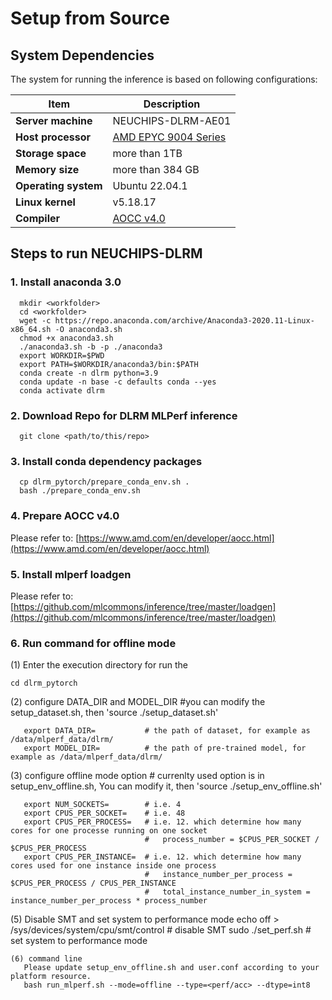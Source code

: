 # Setup from Source

<!-- ## System requirements -->
<!-- ### 1. HW requirements
| HW  |      Configuration      |
| --  | ----------------------- |
| CPU | SPR-6 @ 2 sockets/Node  |
| DDR | 512G/socket @ 3200 MT/s |
| SSD | 1 SSD/Node @ >= 1T      |

### 2. SW requirements
| SW       | Version |
|----------|---------|
| GCC      |  11.2   |
| Binutils | >= 2.35 | -->
## System Dependencies

The system for running the inference is based on following configurations: 

|  Item | Description  |
| ------------ | ------------ |
|  **Server machine** | NEUCHIPS-DLRM-AE01 |
|  **Host processor** | [AMD EPYC 9004 Series ](https://www.amd.com/en/processors/epyc-9004-series)  |
|  **Storage space** |  more than 1TB |
|  **Memory size** |  more than 384 GB |
|  **Operating system** |  Ubuntu 22.04.1 |
|  **Linux kernel** |  v5.18.17 |
|  **Compiler** |  [AOCC v4.0](https://www.amd.com/en/developer/aocc.html)|


## Steps to run NEUCHIPS-DLRM

### 1. Install anaconda 3.0
```
  mkdir <workfolder>
  cd <workfolder>
  wget -c https://repo.anaconda.com/archive/Anaconda3-2020.11-Linux-x86_64.sh -O anaconda3.sh
  chmod +x anaconda3.sh
  ./anaconda3.sh -b -p ./anaconda3
  export WORKDIR=$PWD
  export PATH=$WORKDIR/anaconda3/bin:$PATH
  conda create -n dlrm python=3.9
  conda update -n base -c defaults conda --yes
  conda activate dlrm
```
### 2. Download Repo for DLRM MLPerf inference
```
  git clone <path/to/this/repo> 
```
### 3. Install conda dependency packages
```
  cp dlrm_pytorch/prepare_conda_env.sh .
  bash ./prepare_conda_env.sh
```
### 4. Prepare AOCC v4.0

Please refer to: [https://www.amd.com/en/developer/aocc.html](https://www.amd.com/en/developer/aocc.html)

### 5. Install mlperf loadgen 
Please refer to:  [https://github.com/mlcommons/inference/tree/master/loadgen](https://github.com/mlcommons/inference/tree/master/loadgen)

### 6. Run command for offline mode

(1) Enter the execution directory for run the 
```
cd dlrm_pytorch
```
(2) configure DATA_DIR and MODEL_DIR #you can modify the setup_dataset.sh, then 'source ./setup_dataset.sh'
```
   export DATA_DIR=           # the path of dataset, for example as /data/mlperf_data/dlrm/
   export MODEL_DIR=          # the path of pre-trained model, for example as /data/mlperf_data/dlrm/
```
(3) configure offline mode option # currenlty used option is in setup_env_offline.sh, You can modify it, then 'source ./setup_env_offline.sh'
```
   export NUM_SOCKETS=        # i.e. 4
   export CPUS_PER_SOCKET=    # i.e. 48
   export CPUS_PER_PROCESS=   # i.e. 12. which determine how many cores for one processe running on one socket
                              #   process_number = $CPUS_PER_SOCKET / $CPUS_PER_PROCESS
   export CPUS_PER_INSTANCE=  # i.e. 12. which determine how many cores used for one instance inside one process
                              #   instance_number_per_process = $CPUS_PER_PROCESS / CPUS_PER_INSTANCE
                              #   total_instance_number_in_system = instance_number_per_process * process_number
```
(5) Disable SMT and set system to performance mode
   echo off  > /sys/devices/system/cpu/smt/control  # disable SMT
   sudo ./set_perf.sh           # set system to performance mode
```
(6) command line
   Please update setup_env_offline.sh and user.conf according to your platform resource.
   bash run_mlperf.sh --mode=offline --type=<perf/acc> --dtype=int8
```